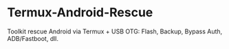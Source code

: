 # Termux-Android-Rescue
Toolkit rescue Android via Termux + USB OTG: Flash, Backup, Bypass Auth, ADB/Fastboot, dll.
